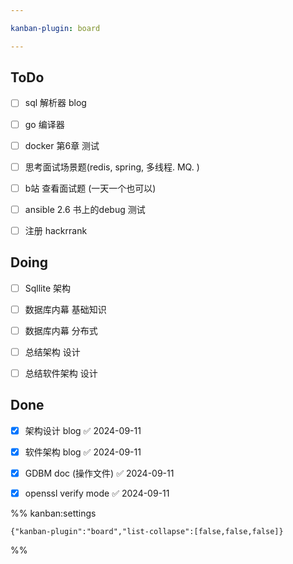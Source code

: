 ```yaml
---

kanban-plugin: board

---
```


## ToDo

- [ ] sql 解析器 blog
- [ ] go 编译器
- [ ] docker 第6章 测试
- [ ] 思考面试场景题(redis,  spring, 多线程. MQ. )
- [ ] b站 查看面试题  (一天一个也可以)
- [ ] ansible 2.6 书上的debug 测试
- [ ] 注册  hackrrank


## Doing

- [ ] Sqllite 架构
- [ ] 数据库内幕 基础知识
- [ ] 数据库内幕  分布式
- [ ] 总结架构 设计
- [ ] 总结软件架构 设计


## Done

- [x] 架构设计  blog ✅ 2024-09-11
- [x] 软件架构 blog ✅ 2024-09-11
- [x] GDBM doc  (操作文件) ✅ 2024-09-11
- [x] openssl verify mode ✅ 2024-09-11




%% kanban:settings
```
{"kanban-plugin":"board","list-collapse":[false,false,false]}
```
%%